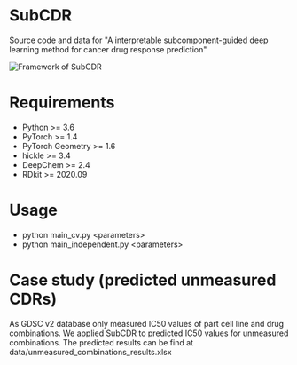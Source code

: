 # SubCDR
Source code and data for "A interpretable subcomponent-guided deep learning method for cancer drug response prediction"

![Framework of SubCDR](https://github.com/liuxuan666/SubCDR/blob/main/Subcdr.png)  

# Requirements
* Python >= 3.6
* PyTorch >= 1.4
* PyTorch Geometry >= 1.6
* hickle >= 3.4
* DeepChem >= 2.4
* RDkit >= 2020.09

# Usage
* python main_cv.py \<parameters\>
* python main_independent.py \<parameters\>
  
# Case study (predicted unmeasured CDRs)
As GDSC v2 database only measured IC50 values of part cell line and drug combinations. We applied SubCDR to predicted IC50 values for unmeasured combinations. The predicted results can be find at data/unmeasured_combinations_results.xlsx
